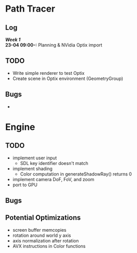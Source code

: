 # Path Tracer
## Log
***Week 1***  
**23-04 09:00-:** Planning & NVidia Optix import  

## TODO
 - Write simple renderer to test Optix  
 - Create scene in Optix environment (GeometryGroup)

## Bugs
 -
  
  
# Engine
## TODO
 - implement user input  
	- SDL key identifier doesn't match  
 - implement shading  
	- Color computation in generateShadowRay() returns 0
 - implement camera DoF, FoV, and zoom  
 - port to GPU  

 ## Bugs


 ## Potential Optimizations
 - screen buffer memcopies
 - rotation around world y axis
 - axis normalization after rotation
 - AVX instructions in Color functions
